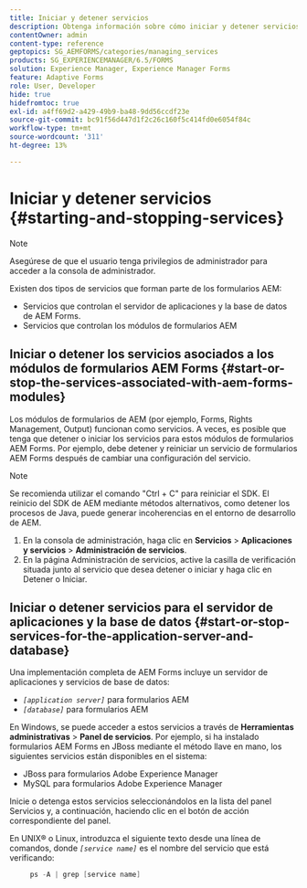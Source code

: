 ```yaml
---
title: Iniciar y detener servicios
description: Obtenga información sobre cómo iniciar y detener servicios asociados a módulos de AEM Forms y al servidor de aplicaciones y la base de datos.
contentOwner: admin
content-type: reference
geptopics: SG_AEMFORMS/categories/managing_services
products: SG_EXPERIENCEMANAGER/6.5/FORMS
solution: Experience Manager, Experience Manager Forms
feature: Adaptive Forms
role: User, Developer
hide: true
hidefromtoc: true
exl-id: a4ff69d2-a429-49b9-ba48-9dd56ccdf23e
source-git-commit: bc91f56d447d1f2c26c160f5c414fd0e6054f84c
workflow-type: tm+mt
source-wordcount: '311'
ht-degree: 13%

---
```


# Iniciar y detener servicios {#starting-and-stopping-services}

>[!NOTE]
> 
> Asegúrese de que el usuario tenga privilegios de administrador para acceder a la consola de administrador.

Existen dos tipos de servicios que forman parte de los formularios AEM:

* Servicios que controlan el servidor de aplicaciones y la base de datos de AEM Forms.
* Servicios que controlan los módulos de formularios AEM

## Iniciar o detener los servicios asociados a los módulos de formularios AEM Forms {#start-or-stop-the-services-associated-with-aem-forms-modules}

Los módulos de formularios de AEM (por ejemplo, Forms, Rights Management, Output) funcionan como servicios. A veces, es posible que tenga que detener o iniciar los servicios para estos módulos de formularios AEM Forms. Por ejemplo, debe detener y reiniciar un servicio de formularios AEM Forms después de cambiar una configuración del servicio.

>[!NOTE]
>
> Se recomienda utilizar el comando &quot;Ctrl + C&quot; para reiniciar el SDK. El reinicio del SDK de AEM mediante métodos alternativos, como detener los procesos de Java, puede generar incoherencias en el entorno de desarrollo de AEM.

1. En la consola de administración, haga clic en **Servicios** > **Aplicaciones y servicios** > **Administración de servicios**.
1. En la página Administración de servicios, active la casilla de verificación situada junto al servicio que desea detener o iniciar y haga clic en Detener o Iniciar.

## Iniciar o detener servicios para el servidor de aplicaciones y la base de datos {#start-or-stop-services-for-the-application-server-and-database}

Una implementación completa de AEM Forms incluye un servidor de aplicaciones y servicios de base de datos:

* *`[application server]`* para formularios AEM
* *`[database]`* para formularios AEM

En Windows, se puede acceder a estos servicios a través de **Herramientas administrativas** > **Panel de servicios**. Por ejemplo, si ha instalado formularios AEM Forms en JBoss mediante el método llave en mano, los siguientes servicios están disponibles en el sistema:

* JBoss para formularios Adobe Experience Manager
* MySQL para formularios Adobe Experience Manager

Inicie o detenga estos servicios seleccionándolos en la lista del panel Servicios y, a continuación, haciendo clic en el botón de acción correspondiente del panel.

En UNIX® o Linux, introduzca el siguiente texto desde una línea de comandos, donde *`[service name]`* es el nombre del servicio que está verificando:

```java
     ps -A | grep [service name]
```
